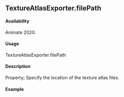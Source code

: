 ## TextureAtlasExporter.filePath

#### Availability

Animate 2020.

#### Usage

TextureAtlasExporter.filePath

#### Description

Property; Specify the location of the texture atlas files.

#### Example

``` javascript

````